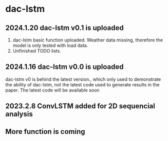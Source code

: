 # dac-lstm
## 2024.1.20 dac-lstm v0.1 is uploaded
1. dac-lstm basic function uploaded. Weather data missing, therefore the model is only tested with load data.
2. Unfinished TODO lists.

## 2024.1.16 dac-lstm v0.0 is uploaded
dac-lstm v0 is behind the latest version., which only used to demonstrate the ability of dac-lstm, not the latest code used to generate results in the paper. The latest code will be available soon

## 2023.2.8 ConvLSTM added for 2D sequencial analysis

## More function is coming
